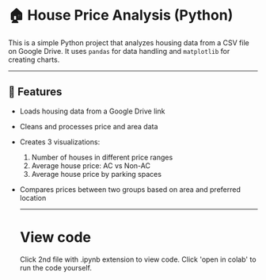 # 🏠 House Price Analysis (Python)

This is a simple Python project that analyzes housing data from a CSV file on Google Drive. It uses `pandas` for data handling and `matplotlib` for creating charts.

---

## 📌 Features

- Loads housing data from a Google Drive link
- Cleans and processes price and area data
- Creates 3 visualizations:
  1. Number of houses in different price ranges
  2. Average house price: AC vs Non-AC
  3. Average house price by parking spaces
- Compares prices between two groups based on area and preferred location

  ---

  # View code

  Click 2nd file with .ipynb extension to view code.
  Click 'open in colab' to run the code yourself.

